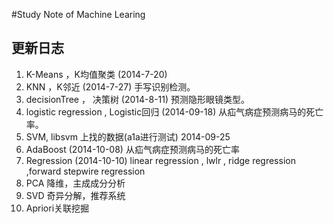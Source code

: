 ﻿#Study Note of Machine Learing

## 更新日志

1.  K-Means ，K均值聚类  (2014-7-20)
2.  KNN ，K邻近      (2014-7-27) 手写识别检测。
3.  decisionTree ， 决策树  (2014-8-11) 预测隐形眼镜类型。
4.  logistic regression , Logistic回归 (2014-09-18) 从疝气病症预测病马的死亡率。
5.  SVM,  libsvm 上找的数据(a1a进行测试)  2014-09-25
6.  AdaBoost (2014-10-08) 从疝气病症预测病马的死亡率
7.  Regression (2014-10-10) linear regression , lwlr , ridge regression ,forward stepwire regression 
8.  PCA 降维，主成成分分析
9.  SVD 奇异分解，推荐系统 
10.  Apriori关联挖掘
